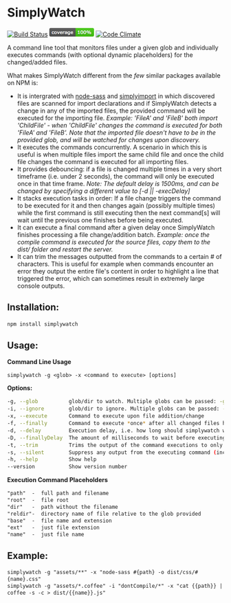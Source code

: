 # SimplyWatch
[![Build Status](https://travis-ci.org/danielkalen/simplywatch.svg)](https://travis-ci.org/danielkalen/simplywatch)
[![Coverage](.config/badges/coverage-node.png?raw=true)](https://github.com/danielkalen/simplyimport)
[![Code Climate](https://codeclimate.com/repos/57cca4d39c1556768c003c7f/badges/bff51b9d181be94abb2b/gpa.svg)](https://codeclimate.com/repos/57cca4d39c1556768c003c7f/feed)

A command line tool that monitors files under a given glob and individually  executes commands (with optional dynamic placeholders) for the changed/added files.

What makes SimplyWatch different from the *few* similar packages available on NPM is:
* It is intergrated with [node-sass](https://www.npmjs.com/package/node-sass) and [simplyimport](https://www.npmjs.com/package/simplyimport) in which discovered files are scanned for import declarations and if SimplyWatch detects a change in any of the imported files, the provided command will be executed for the importing file. *Example: 'FileA' and 'FileB' both import 'ChildFile' - when 'ChildFile' changes the command is executed for both 'FileA' and 'FileB'. Note that the imported file doesn't have to be in the provided glob, and will be watched for changes upon discovery.*
* It executes the commands concurrently. A scenario in which this is useful is when multiple files import the same child file and once the child file changes the command is executed for all importing files.
* It provides debouncing: if a file is changed multiple times in a very short timeframe (i.e. under 2 seconds), the command will only be executed once in that time frame. *Note: The default delay is 1500ms, and can be changed by specifying a different value to [-d || -execDelay]*
* It stacks execution tasks in order: If a file change triggers the command to be executed for it and then changes again (possibly multiple times) while the first command is still executing then the next command[s] will wait until the previous one finishes before being executed.
* It can execute a final command after a given delay once SimplyWatch finishes processing a file change/addition batch. *Example: once the compile command is executed for the source files, copy them to the dist/ folder and restart the server.*
* It can trim the messages outputted from the commands to a certain # of characters. This is useful for example when commands encounter an error they output the entire file's content in order to highlight a line that triggered the error, which can sometimes result in extremely large console outputs.


Installation:
------
```bash
npm install simplywatch
```


Usage:
------
**Command Line Usage**
```
simplywatch -g <glob> -x <command to execute> [options]
```

**Options:**

```bash
-g, --glob          glob/dir to watch. Multiple globs can be passed: -g "globA" "globB"
-i, --ignore        glob/dir to ignore. Multiple globs can be passed: -g "globA" "globB"
-x, --execute       Command to execute upon file addition/change
-f, --finally       Command to execute *once* after all changed files have been processed. Example: if a file change triggered a command to be executed for 10 files, this "finally" command will be executed after the time specified in --finallyDelay
-d, --delay         Execution delay, i.e. how long should simplywatch wait before re-executing the command. If the watched file changes rapidly, the command will execute only once every X ms
-D, --finallyDelay  The amount of milliseconds to wait before executing the "finally" command
-t, --trim          Trims the output of the command executions to only show the first X characters of the output
-s, --silent        Suppress any output from the executing command (including errors)
-h, --help          Show help
--version           Show version number                                     
```

**Execution Command Placeholders**
```
"path"  -  full path and filename
"root"  -  file root
"dir"   -  path without the filename
"reldir"-  directory name of file relative to the glob provided
"base"  -  file name and extension
"ext"   -  just file extension
"name"  -  just file name
```






Example:
------
```
simplywatch -g "assets/**" -x "node-sass #{path} -o dist/css/#{name}.css"
simplywatch -g "assets/*.coffee" -i "dontCompile/*" -x "cat {{path}} | coffee -s -c > dist/{{name}}.js"
```

